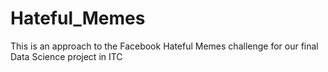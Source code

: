 # Hateful_Memes
This is an approach to the Facebook Hateful Memes challenge for our final Data Science project in ITC

